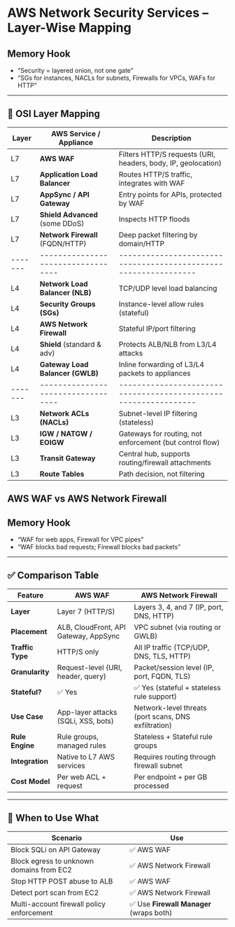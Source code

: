 # AWS Network Security Services – Layer-Wise Mapping

## Memory Hook

- “Security = layered onion, not one gate”
- “SGs for instances, NACLs for subnets, Firewalls for VPCs, WAFs for HTTP”

---

## 🧱 OSI Layer Mapping

| Layer | AWS Service / Appliance          | Description                                                   |
|-------|----------------------------------|---------------------------------------------------------------|
| L7    | **AWS WAF**                      | Filters HTTP/S requests (URI, headers, body, IP, geolocation) |
| L7    | **Application Load Balancer**    | Routes HTTP/S traffic, integrates with WAF                     |
| L7    | **AppSync / API Gateway**        | Entry points for APIs, protected by WAF                        |
| L7    | **Shield Advanced** (some DDoS)  | Inspects HTTP floods                                           |
| L7    | **Network Firewall** (FQDN/HTTP) | Deep packet filtering by domain/HTTP                          |
|-------|----------------------------------|---------------------------------------------------------------|
| L4    | **Network Load Balancer (NLB)**  | TCP/UDP level load balancing                                   |
| L4    | **Security Groups (SGs)**        | Instance-level allow rules (stateful)                         |
| L4    | **AWS Network Firewall**         | Stateful IP/port filtering                                     |
| L4    | **Shield** (standard & adv)      | Protects ALB/NLB from L3/L4 attacks                           |
| L4    | **Gateway Load Balancer (GWLB)** | Inline forwarding of L3/L4 packets to appliances               |
|-------|----------------------------------|---------------------------------------------------------------|
| L3    | **Network ACLs (NACLs)**         | Subnet-level IP filtering (stateless)                         |
| L3    | **IGW / NATGW / EOIGW**          | Gateways for routing, not enforcement (but control flow)       |
| L3    | **Transit Gateway**              | Central hub, supports routing/firewall attachments            |
| L3    | **Route Tables**                 | Path decision, not filtering                                  |

## AWS WAF vs AWS Network Firewall

## Memory Hook

- “WAF for web apps, Firewall for VPC pipes”
- “WAF blocks bad requests; Firewall blocks bad packets”

---

## ✅ Comparison Table

| Feature                | AWS WAF                               | AWS Network Firewall                       |
|------------------------|----------------------------------------|---------------------------------------------|
| **Layer**              | Layer 7 (HTTP/S)                       | Layers 3, 4, and 7 (IP, port, DNS, HTTP)    |
| **Placement**          | ALB, CloudFront, API Gateway, AppSync | VPC subnet (via routing or GWLB)           |
| **Traffic Type**       | HTTP/S only                            | All IP traffic (TCP/UDP, DNS, TLS, HTTP)   |
| **Granularity**        | Request-level (URI, header, query)     | Packet/session level (IP, port, FQDN, TLS) |
| **Stateful?**          | ✅ Yes                                  | ✅ Yes (stateful + stateless rule support)  |
| **Use Case**           | App-layer attacks (SQLi, XSS, bots)    | Network-level threats (port scans, DNS exfiltration) |
| **Rule Engine**        | Rule groups, managed rules             | Stateless + Stateful rule groups           |
| **Integration**        | Native to L7 AWS services              | Requires routing through firewall subnet   |
| **Cost Model**         | Per web ACL + request                  | Per endpoint + per GB processed            |

---

## 🧠 When to Use What

| Scenario                                     | Use                             |
|----------------------------------------------|----------------------------------|
| Block SQLi on API Gateway                    | ✅ AWS WAF                       |
| Block egress to unknown domains from EC2     | ✅ AWS Network Firewall          |
| Stop HTTP POST abuse to ALB                  | ✅ AWS WAF                       |
| Detect port scan from EC2                    | ✅ AWS Network Firewall          |
| Multi-account firewall policy enforcement    | ✅ Use **Firewall Manager** (wraps both)


